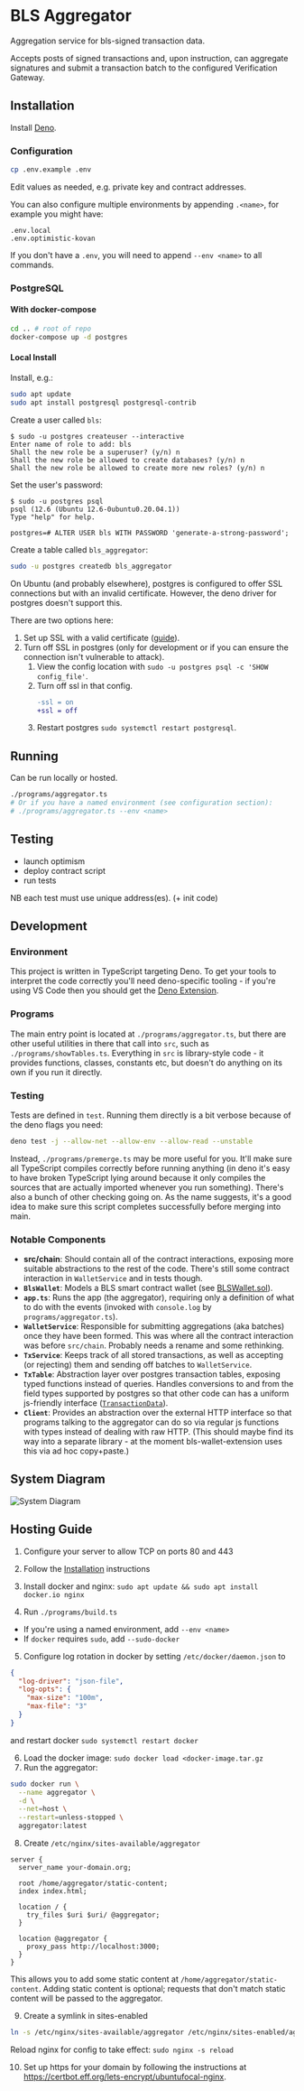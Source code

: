 # BLS Aggregator

Aggregation service for bls-signed transaction data.

Accepts posts of signed transactions and, upon instruction, can aggregate
signatures and submit a transaction batch to the configured Verification
Gateway.

## Installation

Install [Deno](deno.land).

### Configuration

```sh
cp .env.example .env
```

Edit values as needed, e.g. private key and contract addresses.

You can also configure multiple environments by appending `.<name>`, for example
you might have:

```
.env.local
.env.optimistic-kovan
```

If you don't have a `.env`, you will need to append `--env <name>` to all
commands.

### PostgreSQL

#### With docker-compose

```sh
cd .. # root of repo
docker-compose up -d postgres
```

#### Local Install

Install, e.g.:

```sh
sudo apt update
sudo apt install postgresql postgresql-contrib
```

Create a user called `bls`:

```
$ sudo -u postgres createuser --interactive
Enter name of role to add: bls
Shall the new role be a superuser? (y/n) n
Shall the new role be allowed to create databases? (y/n) n
Shall the new role be allowed to create more new roles? (y/n) n
```

Set the user's password:

```
$ sudo -u postgres psql                                                
psql (12.6 (Ubuntu 12.6-0ubuntu0.20.04.1))
Type "help" for help.

postgres=# ALTER USER bls WITH PASSWORD 'generate-a-strong-password';
```

Create a table called `bls_aggregator`:

```sh
sudo -u postgres createdb bls_aggregator
```

On Ubuntu (and probably elsewhere), postgres is configured to offer SSL
connections but with an invalid certificate. However, the deno driver for
postgres doesn't support this.

There are two options here:

1. Set up SSL with a valid certificate
   ([guide](https://www.postgresql.org/docs/current/ssl-tcp.html)).
2. Turn off SSL in postgres (only for development or if you can ensure the
   connection isn't vulnerable to attack).
   1. View the config location with
      `sudo -u postgres psql -c 'SHOW config_file'`.
   2. Turn off ssl in that config.
      ```diff
      -ssl = on
      +ssl = off
      ```
   3. Restart postgres `sudo systemctl restart postgresql`.

## Running

Can be run locally or hosted.

```sh
./programs/aggregator.ts
# Or if you have a named environment (see configuration section):
# ./programs/aggregator.ts --env <name>
```

## Testing

- launch optimism
- deploy contract script
- run tests

NB each test must use unique address(es). (+ init code)

## Development

### Environment

This project is written in TypeScript targeting Deno. To get your tools to
interpret the code correctly you'll need deno-specific tooling - if you're using
VS Code then you should get the
[Deno Extension](https://marketplace.visualstudio.com/items?itemName=denoland.vscode-deno).

### Programs

The main entry point is located at `./programs/aggregator.ts`, but there are
other useful utilities in there that call into `src`, such as
`./programs/showTables.ts`. Everything in `src` is library-style code - it
provides functions, classes, constants etc, but doesn't do anything on its own
if you run it directly.

### Testing

Tests are defined in `test`. Running them directly is a bit verbose because of
the deno flags you need:

```sh
deno test -j --allow-net --allow-env --allow-read --unstable
```

Instead, `./programs/premerge.ts` may be more useful for you. It'll make sure
all TypeScript compiles correctly before running anything (in deno it's easy to
have broken TypeScript lying around because it only compiles the sources that
are actually imported whenever you run something). There's also a bunch of other
checking going on. As the name suggests, it's a good idea to make sure this
script completes successfully before merging into main.

### Notable Components

- **src/chain**: Should contain all of the contract interactions, exposing more
  suitable abstractions to the rest of the code. There's still some contract
  interaction in `WalletService` and in tests though.
- **`BlsWallet`**: Models a BLS smart contract wallet (see
  [BLSWallet.sol](https://github.com/jzaki/bls-wallet-contracts/blob/main/contracts/BLSWallet.sol)).
- **`app.ts`**: Runs the app (the aggregator), requiring only a definition of
  what to do with the events (invoked with `console.log` by
  `programs/aggregator.ts`).
- **`WalletService`**: Responsible for submitting aggregations (aka batches)
  once they have been formed. This was where all the contract interaction was
  before `src/chain`. Probably needs a rename and some rethinking.
- **`TxService`**: Keeps track of all stored transactions, as well as accepting
  (or rejecting) them and sending off batches to `WalletService`.
- **`TxTable`**: Abstraction layer over postgres transaction tables, exposing
  typed functions instead of queries. Handles conversions to and from the field
  types supported by postgres so that other code can has a uniform js-friendly
  interface
  ([`TransactionData`](https://github.com/jzaki/bls-wallet-signer/blob/673e2ae/src/types.ts#L12)).
- **`Client`**: Provides an abstraction over the external HTTP interface so that
  programs talking to the aggregator can do so via regular js functions with
  types instead of dealing with raw HTTP. (This should maybe find its way into a
  separate library - at the moment bls-wallet-extension uses this via ad hoc
  copy+paste.)

## System Diagram

![System Diagram](./diagram.svg)

## Hosting Guide

1. Configure your server to allow TCP on ports 80 and 443
2. Follow the [Installation](#Installation) instructions
3. Install docker and nginx:
   `sudo apt update && sudo apt install docker.io nginx`

4. Run `./programs/build.ts`

- If you're using a named environment, add `--env <name>`
- If `docker` requires `sudo`, add `--sudo-docker`

5. Configure log rotation in docker by setting `/etc/docker/daemon.json` to

```json
{
  "log-driver": "json-file",
  "log-opts": {
    "max-size": "100m",
    "max-file": "3"
  }
}
```

and restart docker `sudo systemctl restart docker`

6. Load the docker image: `sudo docker load <docker-image.tar.gz`
7. Run the aggregator:

```sh
sudo docker run \
  --name aggregator \
  -d \
  --net=host \
  --restart=unless-stopped \
  aggregator:latest
```

8. Create `/etc/nginx/sites-available/aggregator`

```nginx
server {
  server_name your-domain.org;

  root /home/aggregator/static-content;
  index index.html;

  location / {
    try_files $uri $uri/ @aggregator;
  }

  location @aggregator {
    proxy_pass http://localhost:3000;
  }
}
```

This allows you to add some static content at `/home/aggregator/static-content`.
Adding static content is optional; requests that don't match static content will
be passed to the aggregator.

9. Create a symlink in sites-enabled

```sh
ln -s /etc/nginx/sites-available/aggregator /etc/nginx/sites-enabled/aggregator
```

Reload nginx for config to take effect: `sudo nginx -s reload`

10. Set up https for your domain by following the instructions at
    https://certbot.eff.org/lets-encrypt/ubuntufocal-nginx.
